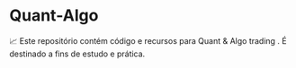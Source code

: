 # Quant-Algo
📈 Este repositório contém código e recursos para Quant &amp; Algo trading . É destinado a fins de estudo e prática.
